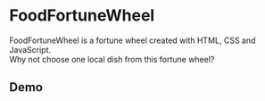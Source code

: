 # FoodFortuneWheel
FoodFortuneWheel is a fortune wheel created with HTML, CSS and JavaScript.<br>
Why not choose one local dish from this fortune wheel?

## Demo